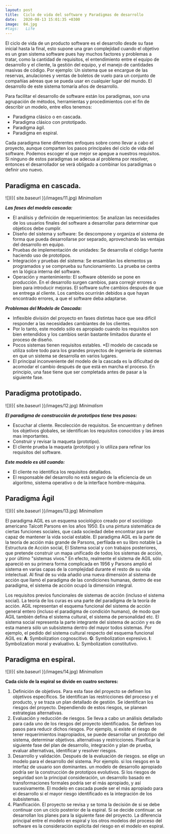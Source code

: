 ```yaml
---
layout: post
title:  Ciclo de vida del software y Paradigmas de desarrollo
date:   2020-08-13 15:01:35 +0300
image:  04.jpg
#tags:   Life
---
```

El ciclo de vida de un producto software es el desarrollo desde su fase inicial hasta la final, esto supone una gran complejidad cuando el objetivo es un gran sistema software pues hay muchos factores y problemas a tratar, como la cantidad de requisitos, el entendimiento entre el equipo de desarrollo y el cliente, la gestión del equipo, y el manejo de cantidades masivas de código. Por ejemplo: Un sistema que se encargue de las reservas, anulaciones y ventas de boletos de vuelo para un conjunto de compañías aéreas que se pueda usar en cualquier lugar del mundo. El desarrollo de este sistema tomaría años de desarrollo.

Para facilitar el desarrollo de software están los paradigmas, son una agrupación de métodos, herramientas y procedimientos con el fin de describir un modelo, entre ellos tenemos:
* Paradigma clásico o en cascada.
* Paradigma clásico con prototipado.
* Paradigma ágil.
* Paradigma en espiral. 

Cada paradigma tiene diferentes enfoques sobre como llevar a cabo el proyecto, aunque comparten los pasos principales del ciclo de vida del software. Podemos escoger el que mejor se apegue a nuestros requisitos. Si ninguno de estos paradigmas se adecua al problema por resolver, entonces el desarrollador se verá obligado a combinar los paradigmas o definir uno nuevo.

## Paradigma en cascada.

![]({{ site.baseurl }}/images/11.jpg)
*Minimalism*
 
__*Las fases del modelo cascada:*__
* El análisis y definición de requerimientos: Se analizan las necesidades de los usuarios finales del software a desarrollar para determinar que objeticos debe cumplir.
* Diseño del sistema y software: Se descompone y organiza el sistema de forma que pueda desarrollarse por separado, aprovechando las ventajas del desarrollo en equipo.
* Pruebas de implementación de unidades: Se desarrolla el código fuente haciendo uso de prototipos.
* Integración y pruebas del sistema: Se ensamblan los elementos ya programados y se comprueba su funcionamiento. La prueba se centra en la lógica interna del software. 
* Operación y mantenimiento: El software obtenido se pone en producción. En el desarrollo surgen cambios, para corregir errores o bien para introducir mejoras. El software sufre cambios después de que se entrega al cliente. Los cambios ocurrirán debidos a que hayan encontrado errores, a que el software deba adaptarse.

__*Problemas del Modelo de Cascada:*__
* Inflexible división del proyecto en fases distintas hace que sea difícil responder a las necesidades cambiantes de los clientes.
* Por lo tanto, este modelo sólo es apropiado cuando los requisitos son bien entendidos y los cambios serán bastante limitados durante el proceso de diseño.
* Pocos sistemas tienen requisitos estables.
*El modelo de cascada se utiliza sobre todo para los grandes proyectos de ingeniería de sistemas en que un sistema se desarrolla en varios lugares.
* El principal inconveniente del modelo de la cascada es la dificultad de acomodar el cambio después de que está en marcha el proceso. En principio, una fase tiene que ser completada antes de pasar a la siguiente fase.

## Paradigma prototipado.

![]({{ site.baseurl }}/images/12.jpg)
*Minimalism*

__*El paradigma de construcción de prototipos tiene tres pasos:*__ 
* Escuchar al cliente. Recolección de requisitos. Se encuentran y definen los objetivos globales, se identifican los requisitos conocidos y las áreas mas importantes.
* Construir y revisar la maqueta (prototipo). 
* El cliente prueba la maqueta (prototipo) y lo utiliza para refinar los requisitos del software. 

__*Este modelo es útil cuando:*__
* El cliente no identifica los requisitos detallados. 
* El responsable del desarrollo no está seguro de la eficiencia de un algoritmo, sistema operativo o de la interface hombre-máquina. 

## Paradigma Ágil

![]({{ site.baseurl }}/images/13.jpg)
*Minimalism*

El paradigma AGIL es un esquema sociológico creado por el sociólogo americano Talcott Parsons en los años 1950. Es una pintura sistemática de ciertas funciones sociales, que cada sociedad debe encontrar para ser capaz de mantener la vida social estable. El paradigma AGIL es la parte de la teoría de acción más grande de Parsons, perfilada en su libro notable La Estructura de Acción social, El Sistema social y con trabajos posteriores, que pretende construir un mapa unificado de todos los sistemas de acción, y por último "sistemas vivos." En efecto, realmente el sistema de AGIL sólo apareció en su primera forma complicada en 1956 y Parsons amplió el sistema en varias capas de la complejidad durante el resto de su vida intelectual. Al final de su vida añadió una nueva dimensión al sistema de  acción que llamó el paradigma de las condiciones humanas, dentro de ese paradigma, el sistema de acción ocupó la dimensión integral.

Los requisitos previos funcionales de sistemas de acción (incluso el sistema social).
La teoría de los curas es una parte del paradigma de la teoría de acción. AGIL representan el esquema funcional del sistema de acción general entero (incluso el paradigma de condición humano), de modo que AGIL también defina el sistema cultural, el sistema de personalidad etc. El sistema social representa la parte integrante del sistema de acción y es de esta manera sólo un subsistema dentro del mayor todos sistemas. Por ejemplo, el pedido del sistema cultural respecto del esquema funcional AGIL es:
__A__: Symbolization cognoscitivo.
__G__: Symbolization expresivo.
__I__: Symbolization moral y evaluativo.
__L__: Symbolization constitutivo.

## Paradigma en espiral.

![]({{ site.baseurl }}/images/14.jpg)
*Minimalism*

__Cada ciclo de la espiral se divide en cuatro sectores:__
1. Definición de objetivos. Para esta fase del proyecto se definen los objetivos específicos. Se identifican las restricciones del proceso y el producto, y se traza un plan detallado de gestión. Se identifican los riesgos del proyecto. Dependiendo de estos riesgos, se planean estrategias alternativas. 
2. Evaluación y reducción de riesgos. Se lleva a cabo un análisis detallado para cada uno de los riesgos del proyecto identificados. Se definen los pasos para reducir dichos riesgos. Por ejemplo, si existe el riesgo de tener requerimientos inapropiados, se puede desarrollar un prototipo del sistema, determinar objetivos. alternativas y restricciones. Planificar la siguiente fase del plan de desarrollo, integración y plan de prueba, evaluar alternativas, identificar y resolver riesgos.
3. Desarrollo y validación. Después de la evaluación de riesgos. se elige un modelo para el desarrollo del sistema. Por ejemplo. si los riesgos en la interfaz de usuario son dominantes. un modelo de desarrollo apropiado podría ser la construcción de prototipos evolutivos. Si los riesgos de seguridad son la principal consideración, un desarrollo basado en transformaciones formales podría ser el más apropiado, y así sucesivamente. El modelo en cascada puede ser el más apropiado para el desarrollo si el mayor riesgo identificado es la integración de los subsistemas. 
4. Planificación. El proyecto se revisa y se toma la decisión de si se debe continuar con un ciclo posterior de la espiral. Si se decide continuar. se desarrollan los planes para la siguiente fase del proyecto. La diferencia principal entre el modelo en espiral y los otros modelos del proceso del software es la consideración explícita del riesgo en el modelo en espiral. 

